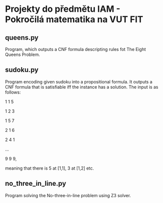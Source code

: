 # Projekty do předmětu IAM - Pokročilá matematika na VUT FIT

## queens.py

Program, which outputs a CNF formula descripting rules fot The Eight Queens Problem.

## sudoku.py

Program encoding given sudoku into a propositional formula. It outputs a CNF formula that is satisfiable iff the instance has a solution.
The input is as follows:

1 1 5

1 2 3

1 5 7

2 1 6

2 4 1

...

9 9 9,


meaning that there is 5 at [1,1], 3 at [1,2] etc.

## no_three_in_line.py

Program solving the No-three-in-line problem using Z3 solver.
